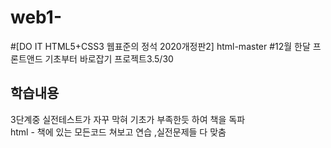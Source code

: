 # web1-
#[DO IT HTML5+CSS3 웹표준의 정석 2020개정판2] html-master
#12월 한달 프론트앤드 기초부터 바로잡기 프로젝트3.5/30

## 학습내용
3단계중 실전테스트가 자꾸 막혀 기초가 부족한듯 하여 책을 독파<br>
html - 책에 있는 모든코드 쳐보고 연습 ,실전문제들 다 맞춤
